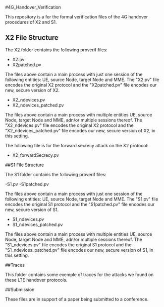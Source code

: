 #4G_Handover_Verification

This repository is a for the formal verification files of the 4G handover procedures of X2 and S1.

## X2 File Structure

The X2 folder contains the following proverif files:

- X2.pv
- X2patched.pv

The files above contain a main process with just one session of the following entities: UE, source Node, target Node and MME. The "X2.pv" file encodes the original X2 protocol and the "X2patched.pv" file encodes our new, secure version of X2.

- X2_ndevices.pv
- X2_ndevices_patched.pv

The files above contain a main process with multiple entities UE, source Node, target Node and MME, adn/or multiple sessions thereof. The "X2_ndevices.pv" file encodes the original X2 protocol and the "X2_ndevices_patched.pv" file encodes our new, secure version of X2, in this setting.

The following file is for the forward secrecy attack on the X2 protocol:

- X2_forwardSecrecy.pv

##S1 File Structure

The S1 folder contains the following proverif files:

-S1.pv
-S1patched.pv

The files above contain a main process with just one session of the following entities: UE, source Node, target Node and MME. The "S1.pv" file encodes the original S1 protocol and the "S1patched.pv" file encodes our new, secure version of S1.

- S1_ndevices.pv
- S1_ndevices_patched.pv

The files above contain a main process with multiple entities UE, source Node, target Node and MME, adn/or multiple sessions thereof. The "S1_ndevices.pv" file encodes the original S1 protocol and the "S1_ndevices_patched.pv" file encodes our new, secure version of S1, in this setting.

##Traces

This folder contains some exemple of traces for the attacks we found on these LTE handover protocols.

##Submission

These files are in support of a paper being submitted to a conference.